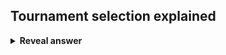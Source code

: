 ## Tournament selection explained
<details>
<summary><b>Reveal answer</b></summary>
Select a bunch of solutions at random.<br><br>Rank them, the winner is the parent.<br><br>Local rank based.<br><br>Doesn't require a large n sorting. Good for big populations!
</details>
